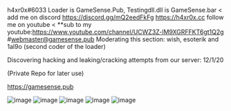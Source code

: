 h4xr0x#6033  Loader is GameSense.Pub, Testingdll.dll is GameSense.bar < add me on discord https://discord.gg/mQ2eedFkFg   https://h4xr0x.cc  follow me on youtube < **sub to my youtube:https://www.youtube.com/channel/UCWZ3Z-lM9XGRFFKT6gt1Q2g #webmaster@gamesense.pub 
Moderating this section: wish, esoterik and 1al9o (second coder of the loader) 

Discovering hacking and leaking/cracking attempts from our server: 12/1/20

(Private Repo for later use)

https://gamesense.pub

![image](https://user-images.githubusercontent.com/65768277/115162039-b2b13b80-a066-11eb-8df5-475e4946d992.png)
![image](https://user-images.githubusercontent.com/65768277/115162052-be9cfd80-a066-11eb-80a3-65bba5f45ea7.png)
![image](https://user-images.githubusercontent.com/65768277/115162055-cd83b000-a066-11eb-9188-4d3fb74345a7.png)
![image](https://user-images.githubusercontent.com/65768277/115162063-dbd1cc00-a066-11eb-9b5f-e395bca94c64.png)
![image](https://user-images.githubusercontent.com/65768277/116791258-a1145e80-aa7e-11eb-818e-e77a723f9bf0.png)



